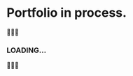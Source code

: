 # **Portfolio in process.**

:construction::construction::construction:
### LOADING... 
:construction::construction::construction:
